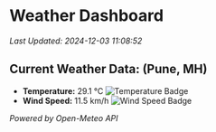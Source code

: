
# Weather Dashboard

_Last Updated: 2024-12-03 11:08:52_

## Current Weather Data: (Pune, MH)
- **Temperature:** 29.1 °C ![Temperature Badge](https://img.shields.io/badge/Temperature-Medium%20Temp-green)
- **Wind Speed:** 11.5 km/h ![Wind Speed Badge](https://img.shields.io/badge/Wind%20Speed-Low%20Wind-blue)

*Powered by Open-Meteo API*
